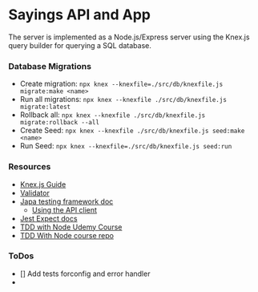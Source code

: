 # Sayings API and App

The server is implemented as a Node.js/Express server using the Knex.js query builder for querying a SQL database.

### Database Migrations

- Create migration: `npx knex --knexfile=./src/db/knexfile.js migrate:make <name>`
- Run all migrations: `npx knex --knexfile ./src/db/knexfile.js migrate:latest`
- Rollback all: `npx knex --knexfile ./src/db/knexfile.js migrate:rollback --all`
- Create Seed: `npx knex --knexfile ./src/db/knexfile.js seed:make <name>`
- Run Seed: `npx knex --knexfile=./src/db/knexfile.js seed:run`

### Resources

- [Knex.js Guide](https://knexjs.org/guide/)
- [Validator](https://github.com/validatorjs/validator.js)
- [Japa testing framework doc](https://japa.dev/docs/usage)
  - [Using the API client](https://japa.dev/docs/plugins/api-client)
- [Jest Expect docs](https://jestjs.io/docs/expect)
- [TDD with Node Udemy Course](https://www.udemy.com/course/test-driven-development-with-nodejs/)
- [TDD With Node course repo](https://github.com/basarbk/tdd-nodejs/blob/main/src/error/ValidationException.js)

### ToDos

- [] Add tests forconfig and error handler
-
